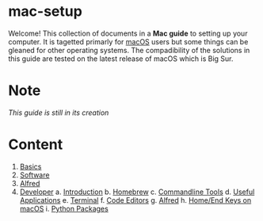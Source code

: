 # mac-setup

Welcome! This collection of documents in a **Mac guide** to setting up your computer. It is tagetted primarly for [macOS](https://en.wikipedia.org/wiki/MacOS) users but some things can be gleaned for other operating systems. The compadibility of the solutions in this guide are tested on the latest release of macOS which is Big Sur.

# Note

*This guide is still in its creation*

# Content

1. [Basics](Install.md)
2. [Software](Software.md)
3. [Alfred](Alfred.md)
4. [Developer](Developer.md/)
  a. [Introduction](Developer.md/#Introduction)
  b. [Homebrew](#Installing-HomeBrew)
  c. [Commandline Tools](#Some-useful-commandline-tools)
  d. [Useful Applications](#Useful-Image-Editor-and-Video-Viewer)
  e. [Terminal](#Setup-Terminal-Emulator)
  f. [Code Editors](#Getting-Ready-your-Code-Editors)
  g. [Alfred](#Installing-Alfred)
  h. [Home/End Keys on macOS](#Mac-Keyboard-Home-and-End-Buttons)
  i. [Python Packages](#Python-Packges)
  
